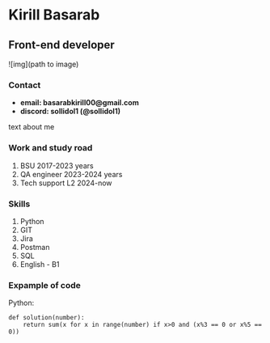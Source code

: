 # Kirill Basarab
## Front-end developer

![img](path to image)

### Contact
* __email: basarabkirill00@gmail.com__
* __discord: sollidol1 (@sollidol1)__

text about me

### Work and study road
1. BSU 2017-2023 years
2. QA engineer 2023-2024 years
3. Tech support L2 2024-now

### Skills
1. Python
2. GIT
3. Jira
4. Postman
5. SQL
6. English - B1

### Expample of code
Python:
```
def solution(number):
    return sum(x for x in range(number) if x>0 and (x%3 == 0 or x%5 == 0))
```